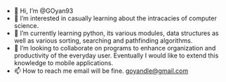 - 👋 Hi, I’m @GOyan93
- 👀 I’m interested in casually learning about the intracacies of computer science.
- 🌱 I’m currently learning python, its various modules, data structures as well as various sorting, searching and pathfinding algorithms.
- 💞️ I’m looking to collaborate on programs to enhance organization and productivity of the everyday user. Eventually I would like to extend this knowledge to mobile applications.
- 📫 How to reach me email will be fine. goyandle@gmail.com

<!---
GOyan93/GOyan93 is a ✨ special ✨ repository because its `README.md` (this file) appears on your GitHub profile.
You can click the Preview link to take a look at your changes.
--->
